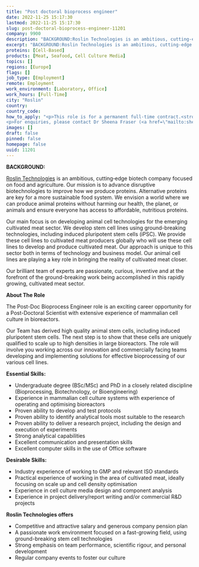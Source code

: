 ```yaml
---
title: "Post doctoral bioprocess engineer"
date: 2022-11-25 15:17:30
lastmod: 2022-11-25 15:17:30
slug: post-doctoral-bioprocess-engineer-11201
company: 9900
description: "BACKGROUND:Roslin Technologies is an ambitious, cutting‐edge biotech company focused on food and agriculture. Our mission is to advance disruptive biotechnologies to improve how we produce proteins. Alternative proteins are key for a more sustainable food system. We envision a world where we can produce animal proteins without harming our health, the planet, or animals and ensure everyone has access to affordable, nutritious proteins."
excerpt: "BACKGROUND:Roslin Technologies is an ambitious, cutting‐edge biotech company focused on food and agriculture. Our mission is to advance disruptive biotechnologies to improve how we produce proteins. Alternative proteins are key for a more sustainable food system. We envision a world where we can produce animal proteins without harming our health, the planet, or animals and ensure everyone has access to affordable, nutritious proteins."
proteins: [Cell-Based]
products: [Meat, Seafood, Cell Culture Media]
topics: []
regions: [Europe]
flags: []
job_type: [Employment]
remote: Employment
work_environment: [Laboratory, Office]
work_hours: [Full-Time]
city: "Roslin"
country: 
country_code: 
how_to_apply: "<p>This role is for a permanent full-time contract.<strong> </strong>We will offer a competitive and attractive compensation package.</p>
<p>For enquiries, please contact Dr Sheena Fraser (<a href=\"mailto:sheena.fraser@roslintech.com\">sheena.fraser@roslintech.com)</a>. To apply, please send a CV and cover letter explaining why you have applied for the post to <a href=\"mailto:careers@roslintech.com\">careers@roslintech.com</a>.</p>"
images: []
draft: false
pinned: false
homepage: false
uuid: 11201
---
```

<p><strong>BACKGROUND:</strong></p>
<p><a href="https://roslintech.com/">Roslin Technologies</a> is an ambitious, cutting‐edge biotech company focused on food and agriculture. Our mission is to advance disruptive biotechnologies to improve how we produce proteins. Alternative proteins are key for a more sustainable food system. We envision a world where we can produce animal proteins without harming our health, the planet, or animals and ensure everyone has access to affordable, nutritious proteins.</p>
<p>Our main focus is on developing animal cell technologies for the emerging cultivated meat sector. We develop stem cell lines using ground-breaking technologies, including induced pluripotent stem cells (iPSC). We provide these cell lines to cultivated meat producers globally who will use these cell lines to develop and produce cultivated meat. Our approach is unique to this sector both in terms of technology and business model. Our animal cell lines are playing a key role in bringing the reality of cultivated meat closer.</p>
<p>Our brilliant team of experts are passionate, curious, inventive and at the forefront of the ground-breaking work being accomplished in this rapidly growing, cultivated meat sector.</p>
<p><strong>About The Role</strong></p>
<p>The Post-Doc Bioprocess Engineer role is an exciting career opportunity for a Post-Doctoral Scientist with extensive experience of mammalian cell culture in bioreactors.</p>
<p>Our Team has derived high quality animal stem cells, including induced pluripotent stem cells. The next step is to show that these cells are uniquely qualified to scale up to high densities in large bioreactors. The role will involve you working across our innovation and commercially facing teams developing and implementing solutions for effective bioprocessing of our various cell lines.</p>
<p><a><strong>Essential Skills: </strong></a></p>
<ul>
<li>Undergraduate degree (BSc/MSc) and PhD in a closely related discipline (Bioprocessing, Biotechnology, or Bioengineering)</li>
<li>Experience in mammalian cell culture systems with experience of operating and optimising bioreactors</li>
<li>Proven ability to develop and test protocols</li>
<li>Proven ability to identify analytical tools most suitable to the research</li>
<li>Proven ability to deliver a research project, including the design and execution of experiments</li>
<li>Strong analytical capabilities</li>
<li>Excellent communication and presentation skills</li>
<li>Excellent computer skills in the use of Office software</li>
</ul>
<p><a><strong>Desirable Skills: </strong></a></p>
<ul>
<li>Industry experience of working to GMP and relevant ISO standards</li>
<li>Practical experience of working in the area of cultivated meat, ideally focusing on scale up and cell density optimisation</li>
<li>Experience in cell culture media design and component analysis</li>
<li>Experience in project delivery/report writing and/or commercial R&D projects</li>
</ul>
<p><strong>Roslin Technologies offers</strong></p>
<ul>
<li>Competitive and attractive salary and generous company pension plan</li>
<li>A passionate work environment focused on a fast-growing field, using ground-breaking stem cell technologies</li>
<li>Strong emphasis on team performance, scientific rigour, and personal development</li>
<li>Regular company events to foster our culture</li>
</ul>
